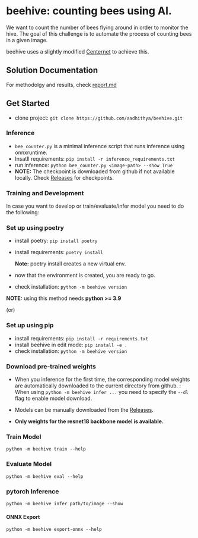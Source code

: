 # beehive: counting bees using AI.

We want to count the number of bees flying around in order to monitor the hive. The goal of this
challenge is to automate the process of counting bees in a given image.

beehive uses a slightly modified [Centernet](https://arxiv.org/pdf/1904.07850.pdf) to achieve this.
## Solution Documentation
For methodolgy and results, check [report.md](./report.md)
## Get Started

- clone project: `git clone https://github.com/aadhithya/beehive.git`

### Inference
- `bee_counter.py` is a minimal inference script that runs inference using onnxruntime.
- Insatll requirements: `pip install -r inference_requirements.txt`
- run inference: `python bee_counter.py <image-path> --show True`
- **NOTE:** The checkpoint is downloaded from github if not available locally. Check [Releases](https://github.com/aadhithya/beehive/releases/tag/weights) for checkpoints.

### Training and Development
In case you want to develop or train/evaluate/infer model you need to do the following:

### Set up using poetry
- install poetry: `pip install poetry`
- install requirements: `poetry install`

    **Note:** poetry install creates a new virtual env.
- now that the environment is created, you are ready to go.
- check installation: `python -m beehive version`

**NOTE:** using this method needs **python >= 3.9**

(or)

### Set up using pip
- install requirements: `pip install -r requirements.txt`
- install beehive in edit mode: `pip install -e .`
- check installation: `python -m beehive version`


### Download pre-trained weights
- When you inference for the first time, the corresponding model weights are automatically downloaded to the current directory from github. : When using `python -m beehive infer ...` you need to specify the `--dl` flag to enable model download.

- Models can be manually downloaded from the [Releases](https://github.com/aadhithya/beehive/releases/tag/weights).
- **Only weights for the resnet18 backbone model is available.**


### Train Model
`python -m beehive train --help`

### Evaluate Model
`python -m beehive eval --help`

### pytorch Inference
`python -m beehive infer path/to/image --show`

#### ONNX Export
`python -m beehive export-onnx --help`

